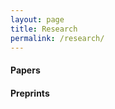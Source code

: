 ```yaml
---
layout: page
title: Research
permalink: /research/
---
```


#### **Papers** ####



#### **Preprints** ####

